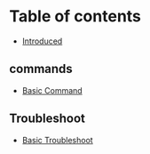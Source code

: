 # Table of contents

* [Introduced](README.md)

## commands

* [Basic Command](commands/basic-command.md)

## Troubleshoot

* [Basic Troubleshoot](troubleshoot/basic-troubleshoot.md)

